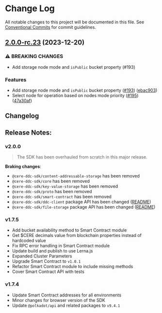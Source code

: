# Change Log

All notable changes to this project will be documented in this file.
See [Conventional Commits](https://conventionalcommits.org) for commit guidelines.

## [2.0.0-rc.23](https://github.com/Cerebellum-Network/cere-ddc-sdk-js/compare/v2.0.0-rc.21...v2.0.0-rc.23) (2023-12-20)

### ⚠ BREAKING CHANGES

- Add storage node mode and `isPublic` bucket property (#193)

### Features

- Add storage node mode and `isPublic` bucket property ([#193](https://github.com/Cerebellum-Network/cere-ddc-sdk-js/issues/193)) ([ebac903](https://github.com/Cerebellum-Network/cere-ddc-sdk-js/commit/ebac90385eba994371a0da93ca55de9bb772c2c8))
- Select node for operation based on nodes mode priority ([#195](https://github.com/Cerebellum-Network/cere-ddc-sdk-js/issues/195)) ([47a30af](https://github.com/Cerebellum-Network/cere-ddc-sdk-js/commit/47a30afa5b6dd166c2f4a6a8896c6c8aa48c8973))

## Changelog

## Release Notes:

### v2.0.0

> The SDK has been overhauled from scratch in this major release.

**Braking changes**:

- `@cere-ddc-sdk/content-addressable-storage` has been removed
- `@cere-ddc-sdk/core` has been removed
- `@cere-ddc-sdk/key-value-storage` has been removed
- `@cere-ddc-sdk/proto` has been removed
- `@cere-ddc-sdk/smart-contract` has been removed
- `@cere-ddc-sdk/ddc-client` package API has been changed ([README](packages/ddc-client/README.md))
- `@cere-ddc-sdk/file-storage` package API has been changed ([README](packages/file-storage/README.md))

### v1.7.5

- Add bucket availability method to Smart Contract module
- Get $CERE decimals value from blockchain properties instead of hardcoded value
- Fix RPC error handling in Smart Contract module
- Update build and publish to use Lerna.js
- Expanded Cluster Parameters
- Upgrade Smart Contract to `v1.0.1`
- Refactor Smart Contract module to include missing methods
- Cover Smart Contract API with tests

### v1.7.4

- Update Smart Contract addresses for all environments
- Minor changes for browser version of the SDK
- Update `@polkadot/api` and related packages to `v9.4.1`
